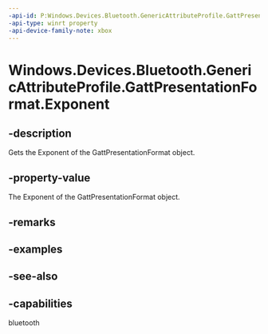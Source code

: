 ```yaml
---
-api-id: P:Windows.Devices.Bluetooth.GenericAttributeProfile.GattPresentationFormat.Exponent
-api-type: winrt property
-api-device-family-note: xbox
---
```


<!-- Property syntax
public int Exponent { get; }
-->

# Windows.Devices.Bluetooth.GenericAttributeProfile.GattPresentationFormat.Exponent

## -description
Gets the Exponent of the GattPresentationFormat object.

## -property-value
The Exponent of the GattPresentationFormat object.

## -remarks

## -examples

## -see-also

## -capabilities
bluetooth
